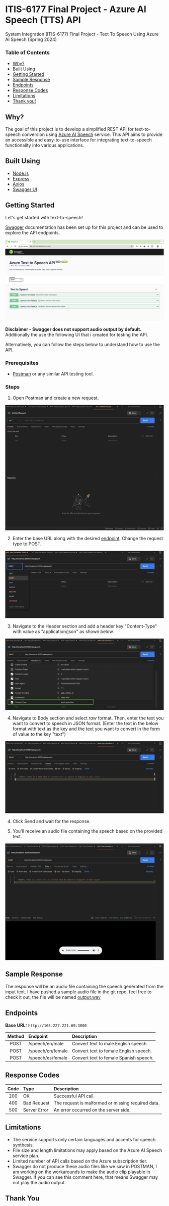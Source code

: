 # ITIS-6177 Final Project - Azure AI Speech (TTS) API

System Integration (ITIS-6177) Final Project - Text To Speech Using Azure AI Speech (Spring 2024)

### Table of Contents

- [Why?](#why)
- [Built Using](#built-using)
- [Getting Started](#getting-started)
- [Sample Response](#sample-response)
- [Endpoints](#endpoints)
- [Response Codes](#response-codes)
- [Limitations](#limitations)
- [Thank you!](#thank-you)

## Why?

The goal of this project is to develop a simplified REST API for text-to-speech conversion using [Azure AI Speech](https://azure.microsoft.com/en-us/services/cognitive-services/text-to-speech/) service. This API aims to provide an accessible and easy-to-use interface for integrating text-to-speech functionality into various applications.

## Built Using

- [Node.js](https://nodejs.org/en)
- [Express](https://expressjs.com/)
- [Axios](https://axios-http.com/)
- [Swagger UI](https://swagger.io/tools/swagger-ui/)

## Getting Started

Let's get started with text-to-speech!

[Swagger](http://165.227.221.69:3000/docs/) documentation has been set up for this project and can be used to explore the API endpoints.

![Swagger UI](image.png)

**Disclaimer - Swagger does not support audio output by default.**
Additionally the use the following UI that i created for testing the API.

Alternatively, you can follow the steps below to understand how to use the API.

### Prerequisites

- [Postman](https://www.postman.com/) or any similar API testing tool.

### Steps

1. Open Postman and create a new request.

![Postman New Request](images/image-3.png)

2. Enter the base URL along with the desired [endpoint](#endpoints). Change the request type to POST.

![Postman Change Request Type](images/image-4.png)

3. Navigate to the Header section and add a header key "Content-Type" with value as "application/json" as shown below.

![Postman Add Header](images/image-6.png)

4. Navigate to Body section and select _raw_ format. Then, enter the text you want to convert to speech in JSON format. (Enter the text in the below format with text as the key and the text you want to convert in the form of value to the key "text")

![Postman Add Body in JSON](images/image-5.png)

4. Click Send and wait for the response.

5. You'll receive an audio file containing the speech based on the provided text.

![Output Audio Format](images/image-7.png)

## Sample Response

The response will be an audio file containing the speech generated from the input text.
I have pushed a sample audio file in the git repo, feel free to check it out, the file will be named [output.wav](https://github.com/yashwanthmn20/SI_6177_Final_Project_Azure_AI_Speech/blob/main/output.wav)

## Endpoints

**Base URL:** `http://165.227.221.69:3000`

| Method | Endpoint          | Description                            |
| :----: | :---------------- | :------------------------------------- |
|  POST  | /speech/en/male   | Convert text to male English speech.   |
|  POST  | /speech/en/female | Convert text to female English speech. |
|  POST  | /speech/es/female | Convert text to female Spanish speech. |

## Response Codes

| Code | Type         | Description                                        |
| :--: | :----------- | :------------------------------------------------- |
| 200  | OK           | Successful API call.                               |
| 400  | Bad Request  | The request is malformed or missing required data. |
| 500  | Server Error | An error occurred on the server side.              |

## Limitations

- The service supports only certain languages and accents for speech synthesis.
- File size and length limitations may apply based on the Azure AI Speech service plan.
- Limited number of API calls based on the Azure subscription tier.
- Swagger do not produce these audio files like we saw in POSTMAN, I am working on the workarounds to make the audio clip playable in Swagger. If you can see this comment here, that means Swagger may not play the audio output.

## Thank You
